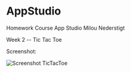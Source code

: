 # AppStudio
Homework Course App Studio Milou Nederstigt

Week 2 -- Tic Tac Toe

Screenshot:

![Screenshot TicTacToe](doc/ScreenshotTicTacToe(360x640).png)
